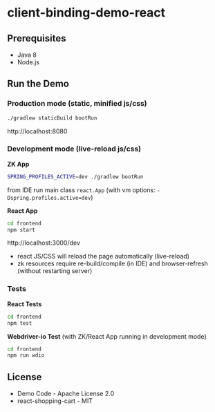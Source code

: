 # client-binding-demo-react

## Prerequisites

* Java 8
* Node.js

## Run the Demo

### Production mode (static, minified js/css)

```bash
./gradlew staticBuild bootRun
```

http://localhost:8080

### Development mode (live-reload js/css)

**ZK App**
```bash
SPRING_PROFILES_ACTIVE=dev ./gradlew bootRun
```

from IDE run main class `react.App` (with vm options: `-Dspring.profiles.active=dev`)


**React App**
```bash
cd frontend
npm start
```

http://localhost:3000/dev

* react JS/CSS will reload the page automatically (live-reload) 
* zk resources require re-build/compile (in IDE) and browser-refresh (without restarting server)

### Tests

**React Tests**
```bash
cd frontend
npm test
```

**Webdriver-io Test** (with ZK/React App running in development mode)
```bash
cd frontend
npm run wdio
```

## License

* Demo Code - Apache License 2.0
* react-shopping-cart - MIT
